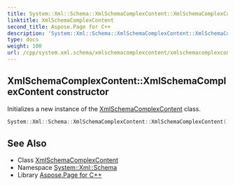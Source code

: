 ```yaml
---
title: System::Xml::Schema::XmlSchemaComplexContent::XmlSchemaComplexContent constructor
linktitle: XmlSchemaComplexContent
second_title: Aspose.Page for C++
description: 'System::Xml::Schema::XmlSchemaComplexContent::XmlSchemaComplexContent constructor. Initializes a new instance of the XmlSchemaComplexContent class in C++.'
type: docs
weight: 100
url: /cpp/system.xml.schema/xmlschemacomplexcontent/xmlschemacomplexcontent/
---
```

## XmlSchemaComplexContent::XmlSchemaComplexContent constructor


Initializes a new instance of the [XmlSchemaComplexContent](../) class.

```cpp
System::Xml::Schema::XmlSchemaComplexContent::XmlSchemaComplexContent()
```

## See Also

* Class [XmlSchemaComplexContent](../)
* Namespace [System::Xml::Schema](../../)
* Library [Aspose.Page for C++](../../../)
